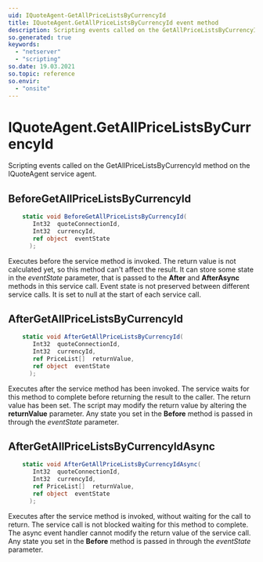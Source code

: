 ```yaml
---
uid: IQuoteAgent-GetAllPriceListsByCurrencyId
title: IQuoteAgent.GetAllPriceListsByCurrencyId event method
description: Scripting events called on the GetAllPriceListsByCurrencyId method on the IQuoteAgent service agent.
so.generated: true
keywords:
  - "netserver"
  - "scripting"
so.date: 19.03.2021
so.topic: reference
so.envir:
  - "onsite"
---
```

# IQuoteAgent.GetAllPriceListsByCurrencyId

Scripting events called on the <see cref='M:SuperOffice.CRM.Services.IQuoteAgent.GetAllPriceListsByCurrencyId'>GetAllPriceListsByCurrencyId</see> method on the <see cref='IQuoteAgent'>IQuoteAgent</see>  service agent.

## BeforeGetAllPriceListsByCurrencyId
```cs
    static void BeforeGetAllPriceListsByCurrencyId(
       Int32  quoteConnectionId,
       Int32  currencyId,
       ref object  eventState
      );
```
Executes before the service method is invoked.
The return value is not calculated yet, so this method can't affect the result.
It can store some state in the *eventState* parameter, that is passed to the **After** and **AfterAsync** methods in this service call.
Event state is not preserved between different service calls. It is set to null at the start of each service call.
## AfterGetAllPriceListsByCurrencyId
```cs
    static void AfterGetAllPriceListsByCurrencyId(
       Int32  quoteConnectionId,
       Int32  currencyId,
       ref PriceList[]  returnValue,
       ref object  eventState
      );
```
Executes after the service method has been invoked. The service waits for this method to complete before returning the result to the caller.
The return value has been set. The script may modify the return value by altering the **returnValue** parameter.
Any state you set in the **Before** method is passed in through the *eventState* parameter.
## AfterGetAllPriceListsByCurrencyIdAsync
```cs
    static void AfterGetAllPriceListsByCurrencyIdAsync(
       Int32  quoteConnectionId,
       Int32  currencyId,
       ref PriceList[]  returnValue,
       ref object  eventState
      );
```
Executes after the service method is invoked, without waiting for the call to return.
The service call is not blocked waiting for this method to complete.
The async event handler cannot modify the return value of the service call.
Any state you set in the **Before** method is passed in through the *eventState* parameter.

